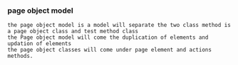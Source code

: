 
### page object model
    the page object model is a model will separate the two class method is a page object class and test method class
    the Page object model will come the duplication of elements and updation of elements
    the page object classes will come under page element and actions methods. 